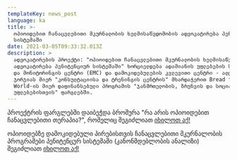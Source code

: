 ```yaml
---
templateKey: news_post
language: ka
title: >-
  ოპიოიდებით ჩანაცვლებითი მკურნალობის ხელმისაწვდომობის ადვოკატირება პენიტენციურ
  სისტემაში
date: 2021-03-05T09:33:32.013Z
description: >
  ადვოკატირების პროექტი: "ოპიოიდებით ჩანაცვლებითი მკურნალობის ხელმისაწვდომობის
  ადვოკატირება პენიტენციურ სისტემაში" ხორციელდება ადამიანის უფლებების სწავლებისა
  და მონიტორინგის ცენტრი (EMC) და დამოკიდებულების კვლევითი ცენტრი - ალტერნატივა
  ჯორჯიას მიერ "კონსულტაციისა და ტრენინგის ცენტრის" მხარდაჭერით Bread for the
  World-ის მიერ დაფინანსებული პროგრამის "ჯანმრთელობის, ზრუნვის და სოციალური
  უფლებებისთვის" ფარგლებში.
---
```

პროექტრის ფარგლებში დაიბეჭდა ბროშურა "რა არის ოპიოიდებით ჩანაცვლებითი თერაპია?", რომელიც შეგიძლიათ [იხილოთ  აქ!](https://altgeorgia.ge/media/uploads/broshura-opioidebi.pdf)

ოპიოიდებზე დამოკიდებული პირებისთვის ჩანაცვლებითი მკურნალობის პროგრამები პენიტენცურ სისტემაში (კანონმდებლობის ანალიზი) შეგიძლიათ [იხილოთ აქ!](https://emc.org.ge/uploads/products/pdf/%E1%83%99%E1%83%90%E1%83%9C%E1%83%9D%E1%83%9C%E1%83%9B%E1%83%93%E1%83%94%E1%83%91%E1%83%9A%E1%83%9D%E1%83%91%E1%83%98%E1%83%A1_%E1%83%90%E1%83%9C%E1%83%90%E1%83%9A%E1%83%98%E1%83%96%E1%83%98_(1)_1614586790.pdf)
